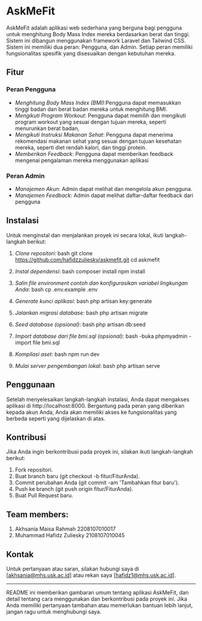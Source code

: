 # AskMeFit
AskMeFit adalah aplikasi web sederhana yang berguna bagi pengguna untuk menghitung Body Mass Index mereka berdasarkan berat dan tinggi. Sistem ini dibangun menggunakan framework Laravel dan Tailwind CSS. Sistem ini memiliki dua peran: Pengguna, dan Admin. Setiap peran memiliki fungsionalitas spesifik yang disesuaikan dengan kebutuhan mereka.

## Fitur

### Peran Pengguna
- *Menghitung Body Mass Index (BMI)*:Pengguna dapat memasukkan tinggi badan dan berat badan mereka untuk menghitung BMI.
- *Mengikuti Program Workout*: Pengguna dapat memilih dan mengikuti program workout yang sesuai dengan tujuan mereka, seperti menurunkan berat badan,
- *Mengikuti Instruksi Makanan Sehat*: Pengguna dapat menerima rekomendasi makanan sehat yang sesuai dengan tujuan kesehatan mereka, seperti diet rendah kalori, dan tinggi protein.
- *Memberikan Feedback*: Pengguna dapat memberikan feedback mengenai pengalaman mereka menggunakan aplikasi

### Peran Admin
- *Manajemen Akun*: Admin dapat melihat dan mengelola akun pengguna.
- *Manajemen Feedback*: Admin dapat melihat daftar-daftar feedback dari pengguna

## Instalasi

Untuk menginstal dan menjalankan proyek ini secara lokal, ikuti langkah-langkah berikut:

1. *Clone repositori*:
   bash
   git clone https://github.com/hafidzzuliesky/askmefit.git
   cd askmefit
   

2. *Instal dependensi*:
   bash
   composer install
   npm install
   

3. *Salin file environment contoh dan konfigurasikan variabel lingkungan Anda*:
   bash
   cp .env.example .env
   

4. *Generate kunci aplikasi*:
   bash
   php artisan key:generate
   

5. *Jalankan migrasi database*:
   bash
   php artisan migrate
   

6. *Seed database (opsional)*:
   bash
   php artisan db:seed
   
7. *Import database dari file bmi.sql (opsional)*:
   bash
   -buka phpmyadmin
   -import file bmi.sql
   

8. *Kompilasi aset*:
   bash
   npm run dev
   

9. *Mulai server pengembangan lokal*:
   bash
   php artisan serve
   

## Penggunaan

Setelah menyelesaikan langkah-langkah instalasi, Anda dapat mengakses aplikasi di http://localhost:8000. Bergantung pada peran yang diberikan kepada akun Anda, Anda akan memiliki akses ke fungsionalitas yang berbeda seperti yang dijelaskan di atas.

## Kontribusi

Jika Anda ingin berkontribusi pada proyek ini, silakan ikuti langkah-langkah berikut:

1. Fork repositori.
2. Buat branch baru (git checkout -b fitur/FiturAnda).
3. Commit perubahan Anda (git commit -am 'Tambahkan fitur baru').
4. Push ke branch (git push origin fitur/FiturAnda).
5. Buat Pull Request baru.

## Team members:
1. Akhsania Maisa Rahmah 2208107010017
2. Muhammad Hafidz Zuliesky 2108107010045


## Kontak

Untuk pertanyaan atau saran, silakan hubungi saya di [akhsania@mhs.usk.ac.id] atau rekan saya [hafidz1@mhs.usk.ac.id].

---

README ini memberikan gambaran umum tentang aplikasi AskMeFit, dan detail tentang cara menggunakan dan berkontribusi pada proyek ini. Jika Anda memiliki pertanyaan tambahan atau memerlukan bantuan lebih lanjut, jangan ragu untuk menghubungi saya.
